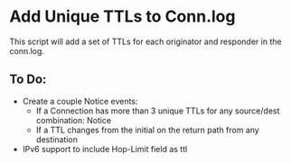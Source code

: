 # Add Unique TTLs to Conn.log
This script will add a set of TTLs for each originator and responder in the conn.log.

## To Do:
- Create a couple Notice events:
    - If a Connection has more than 3 unique TTLs for any source/dest combination: Notice
    - If a TTL changes from the initial on the return path from any destination
- IPv6 support to include Hop-Limit field as ttl
